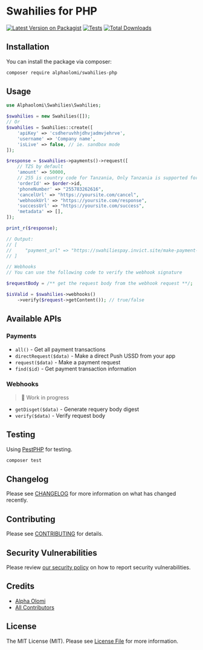 # Swahilies for PHP

[![Latest Version on Packagist](https://img.shields.io/packagist/v/alphaolomi/swahilies-php.svg?style=flat-square)](https://packagist.org/packages/alphaolomi/swahilies-php)
[![Tests](https://github.com/alphaolomi/swahilies-php/actions/workflows/run-tests.yml/badge.svg?branch=main)](https://github.com/alphaolomi/swahilies-php/actions/workflows/run-tests.yml)
[![Total Downloads](https://img.shields.io/packagist/dt/alphaolomi/swahilies-php.svg?style=flat-square)](https://packagist.org/packages/alphaolomi/swahilies-php)

## Installation

You can install the package via composer:

```bash
composer require alphaolomi/swahilies-php
```

## Usage

```php
use Alphaolomi\Swahilies\Swahilies;

$swahilies = new Swahilies([]);
// Or
$swahilies = Swahilies::create([
    'apiKey' => 'csdheruvhhjdhvjadmvjehrve',
    'username' => 'Company name',
    'isLive' => false, // ie. sandbox mode
]);

$response = $swahilies->payments()->request([
    // TZS by default
    'amount' => 50000,
    // 255 is country code for Tanzania, Only Tanzania is supported for now
    'orderId' => $order->id,
    'phoneNumber' => "255783262616",
    'cancelUrl' => "https://yoursite.com/cancel",
    'webhookUrl' => "https://yoursite.com/response",
    'successUrl' => "https://yoursite.com/success",
    'metadata' => [],
]);

print_r($response);

// Output:
// [
//     "payment_url" => "https://swahiliespay.invict.site/make-payment-1.html?order=jdhvjadmvjehrve"
// ]
```

```php
// Webhooks
// You can use the following code to verify the webhook signature

$requestBody = /** get the request body from the webhook request **/;

$isValid = $swahilies->webhooks()
    ->verify($request->getContent()); // true/false
```

## Available APIs

### Payments

-   `all()` - Get all payment transactions
-   `directRequest($data)` - Make a direct Push USSD from your app
-   `request($data)` -  Make a payment request
-   `find($id)` - Get payment transaction information

### Webhooks

> 🚧 Work in progress

-   `getDisget($data)` - Generate requery body digest
-   `verify($data)` - Verify request body

## Testing

Using [PestPHP](https://pestphp.com/) for testing.

```bash
composer test
```

## Changelog

Please see [CHANGELOG](CHANGELOG.md) for more information on what has changed recently.

## Contributing

Please see [CONTRIBUTING](https://github.com/alphaolomi/.github/blob/main/CONTRIBUTING.md) for details.

## Security Vulnerabilities

Please review [our security policy](../../security/policy) on how to report security vulnerabilities.

## Credits

-   [Alpha Olomi](https://github.com/alphaolomi)
-   [All Contributors](../../contributors)

## License

The MIT License (MIT). Please see [License File](LICENSE.md) for more information.
